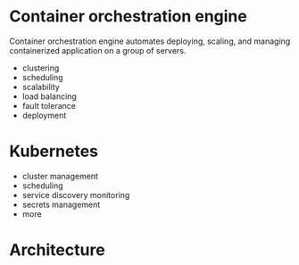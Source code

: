 # Container orchestration engine

Container orchestration engine automates deploying, scaling, and managing containerized application on a group of
servers.

- clustering
- scheduling
- scalability
- load balancing
- fault tolerance
- deployment

# Kubernetes

- cluster management
- scheduling
- service discovery monitoring
- secrets management
- more

# Architecture

